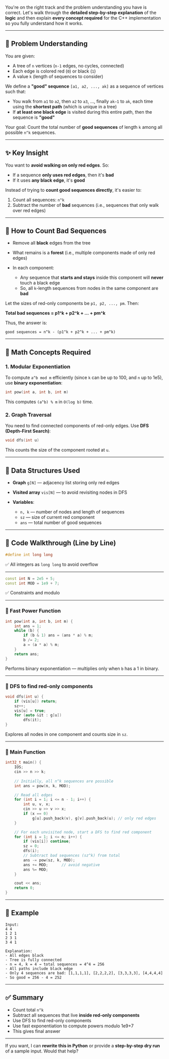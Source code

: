 You're on the right track and the problem understanding you have is correct. Let's walk through the **detailed step-by-step explanation** of the **logic** and then explain **every concept required** for the C++ implementation so you fully understand how it works.

---

## 🧠 Problem Understanding

You are given:

* A tree of `n` vertices (`n-1` edges, no cycles, connected)
* Each edge is colored red (`0`) or black (`1`)
* A value `k` (length of sequences to consider)

We define a **"good" sequence** `[a1, a2, ..., ak]` as a sequence of vertices such that:

* You walk from `a1` to `a2`, then `a2` to `a3`, ..., finally `ak−1` to `ak`, each time using the **shortest path** (which is unique in a tree)
* If **at least one black edge** is visited during this entire path, then the sequence is **"good"**

Your goal:
Count the total number of **good sequences** of length `k` among all possible `n^k` sequences.

---

## ✨ Key Insight

You want to **avoid walking on only red edges**.
So:

* If a sequence **only uses red edges**, then it's **bad**
* If it uses **any black edge**, it's **good**

Instead of trying to **count good sequences directly**, it's easier to:

1. Count all sequences: `n^k`
2. Subtract the number of **bad** sequences (i.e., sequences that only walk over red edges)

---

## 🔧 How to Count Bad Sequences

* Remove all **black** edges from the tree
* What remains is a **forest** (i.e., multiple components made of only red edges)
* In each component:

  * Any sequence that **starts and stays** inside this component will **never** touch a black edge
  * So, all `k`-length sequences from nodes in the same component are **bad**

Let the sizes of red-only components be `p1, p2, ..., pm`. Then:

**Total bad sequences = p1^k + p2^k + ... + pm^k**

Thus, the answer is:

```text
good sequences = n^k - (p1^k + p2^k + ... + pm^k)
```

---

## 🧮 Math Concepts Required

### 1. **Modular Exponentiation**

To compute `a^b mod m` efficiently (since `k` can be up to 100, and `n` up to 1e5), use **binary exponentiation**:

```cpp
int pow(int a, int b, int m)
```

This computes `(a^b) % m` in `O(log b)` time.

### 2. **Graph Traversal**

You need to find connected components of red-only edges. Use **DFS (Depth-First Search)**:

```cpp
void dfs(int u)
```

This counts the size of the component rooted at `u`.

---

## 🧰 Data Structures Used

* **Graph** `g[N]` — adjacency list storing only red edges
* **Visited array** `vis[N]` — to avoid revisiting nodes in DFS
* **Variables**:

  * `n, k` — number of nodes and length of sequences
  * `sz` — size of current red component
  * `ans` — total number of good sequences

---

## 🧱 Code Walkthrough (Line by Line)

```cpp
#define int long long
```

✅ All integers as `long long` to avoid overflow

---

```cpp
const int N = 2e5 + 5;
const int MOD = 1e9 + 7;
```

✅ Constraints and modulo

---

### 📌 Fast Power Function

```cpp
int pow(int a, int b, int m) {
    int ans = 1;
    while (b) {
        if (b & 1) ans = (ans * a) % m;
        b /= 2;
        a = (a * a) % m;
    }
    return ans;
}
```

Performs binary exponentiation — multiplies only when `b` has a 1 in binary.

---

### 📌 DFS to find red-only components

```cpp
void dfs(int u) {
    if (vis[u]) return;
    sz++;
    vis[u] = true;
    for (auto &it : g[u])
        dfs(it);
}
```

Explores all nodes in one component and counts size in `sz`.

---

### 📌 Main Function

```cpp
int32_t main() {
    IOS;
    cin >> n >> k;
    
    // Initially, all n^k sequences are possible
    int ans = pow(n, k, MOD);

    // Read all edges
    for (int i = 1; i <= n - 1; i++) {
        int u, v, x;
        cin >> u >> v >> x;
        if (x == 0)
            g[u].push_back(v), g[v].push_back(u); // only red edges
    }

    // For each unvisited node, start a DFS to find red component
    for (int i = 1; i <= n; i++) {
        if (vis[i]) continue;
        sz = 0;
        dfs(i);
        // Subtract bad sequences (sz^k) from total
        ans -= pow(sz, k, MOD);
        ans += MOD;      // avoid negative
        ans %= MOD;
    }

    cout << ans;
    return 0;
}
```

---

## 🧪 Example

```
Input:
4 4
1 2 1
2 3 1
3 4 1

Explanation:
- All edges black
- Tree is fully connected
- n = 4, k = 4 → total sequences = 4^4 = 256
- All paths include black edge
- Only 4 sequences are bad: [1,1,1,1], [2,2,2,2], [3,3,3,3], [4,4,4,4]
- So good = 256 - 4 = 252
```

---

## ✅ Summary

* Count total `n^k`
* Subtract all sequences that live **inside red-only components**
* Use DFS to find red-only components
* Use fast exponentiation to compute powers modulo 1e9+7
* This gives final answer

---

If you want, I can **rewrite this in Python** or provide a **step-by-step dry run** of a sample input. Would that help?
